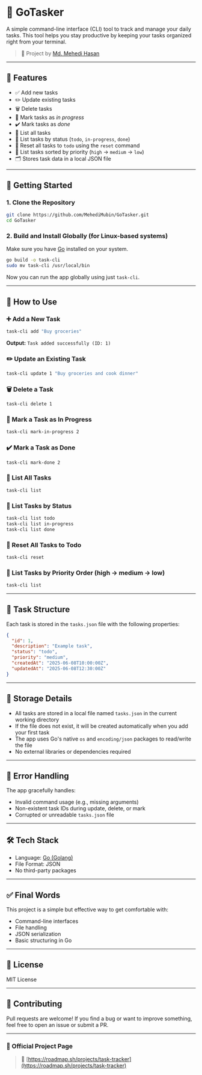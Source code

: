 # 📝 GoTasker

A simple command-line interface (CLI) tool to track and manage your daily tasks. This tool helps you stay productive by keeping your tasks organized right from your terminal.

> 🚀 Project by [Md. Mehedi Hasan](https://github.com/MehediMubin)

---

## 📌 Features

- ✅ Add new tasks  
- ✏️ Update existing tasks  
- 🗑️ Delete tasks  
- 🚧 Mark tasks as _in progress_  
- ✔️ Mark tasks as _done_  
- 📄 List all tasks  
- 🎯 List tasks by status (`todo`, `in-progress`, `done`)  
- 🔄 Reset all tasks to `todo` using the `reset` command  
- 🧭 List tasks sorted by priority (`high` → `medium` → `low`)  
- 🗂️ Stores task data in a local JSON file  

---

## 🏁 Getting Started

### 1. Clone the Repository

```bash
git clone https://github.com/MehediMubin/GoTasker.git
cd GoTasker
```

### 2. Build and Install Globally (for Linux-based systems)

Make sure you have [Go](https://go.dev/dl/) installed on your system.

```bash
go build -o task-cli
sudo mv task-cli /usr/local/bin
```

Now you can run the app globally using just `task-cli`.

---

## 🚀 How to Use

### ➕ Add a New Task

```bash
task-cli add "Buy groceries"
```

**Output:** `Task added successfully (ID: 1)`

### ✏️ Update an Existing Task

```bash
task-cli update 1 "Buy groceries and cook dinner"
```

### 🗑️ Delete a Task

```bash
task-cli delete 1
```

### 🚧 Mark a Task as In Progress

```bash
task-cli mark-in-progress 2
```

### ✔️ Mark a Task as Done

```bash
task-cli mark-done 2
```

### 📄 List All Tasks

```bash
task-cli list
```

### 🎯 List Tasks by Status

```bash
task-cli list todo
task-cli list in-progress
task-cli list done
```

### 🔄 Reset All Tasks to Todo

```bash
task-cli reset
```

### 🧭 List Tasks by Priority Order (high → medium → low)

```bash
task-cli list
```

---

## 🧩 Task Structure

Each task is stored in the `tasks.json` file with the following properties:

```json
{
  "id": 1,
  "description": "Example task",
  "status": "todo",
  "priority": "medium",
  "createdAt": "2025-06-08T10:00:00Z",
  "updatedAt": "2025-06-08T12:30:00Z"
}
```

---

## 📁 Storage Details

- All tasks are stored in a local file named `tasks.json` in the current working directory  
- If the file does not exist, it will be created automatically when you add your first task  
- The app uses Go's native `os` and `encoding/json` packages to read/write the file  
- No external libraries or dependencies required  

---

## 🧪 Error Handling

The app gracefully handles:

- Invalid command usage (e.g., missing arguments)  
- Non-existent task IDs during update, delete, or mark  
- Corrupted or unreadable `tasks.json` file  

---

## 🛠 Tech Stack

- Language: [Go (Golang)](https://go.dev/)  
- File Format: JSON  
- No third-party packages  

---

## ✅ Final Words

This project is a simple but effective way to get comfortable with:

- Command-line interfaces  
- File handling  
- JSON serialization  
- Basic structuring in Go  

---

## 📖 License

MIT License

---

## 🌱 Contributing

Pull requests are welcome! If you find a bug or want to improve something, feel free to open an issue or submit a PR.

---

### 🔗 Official Project Page

> 📌 [https://roadmap.sh/projects/task-tracker](https://roadmap.sh/projects/task-tracker)